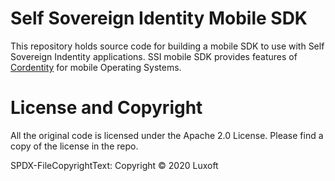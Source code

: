 # Self Sovereign Identity Mobile SDK
 This repository holds source code for building a mobile SDK to use with Self Sovereign Indentity applications.
 SSI mobile SDK provides features of [Cordentity](https://github.com/hyperledger-labs/cordentity) for mobile Operating Systems.

# License and Copyright
All the original code is licensed under the Apache 2.0 License. Please find a copy of the license in the repo.

SPDX-FileCopyrightText: Copyright © 2020 Luxoft

